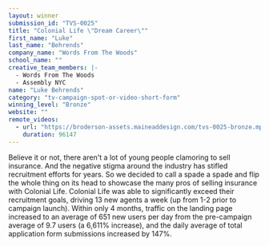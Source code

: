```yaml
---
layout: winner
submission_id: "TVS-0025"
title: "Colonial Life \"Dream Career\""
first_name: "Luke"
last_name: "Behrends"
company_name: "Words From The Woods"
school_name: ""
creative_team_members: |-
  - Words From The Woods
  - Assembly NYC
name: "Luke Behrends"
category: "tv-campaign-spot-or-video-short-form"
winning_level: "Bronze"
website: ""
remote_videos:
  - url: "https://broderson-assets.maineaddesign.com/tvs-0025-bronze.mp4"
    duration: 96147
---
```


Believe it or not, there aren't a lot of young people clamoring to sell insurance. And the negative stigma around the industry has stifled recruitment efforts for years. So we decided to call a spade a spade and flip the whole thing on its head to showcase the many pros of selling insurance with Colonial Life. Colonial Life was able to significantly exceed their recruitment goals, driving 13 new agents a week (up from 1-2 prior to campaign launch). Within only 4 months, traffic on the landing page increased to an average of 651 new users per day from the pre-campaign average of 9.7 users (a 6,611% increase), and the daily average of total application form submissions increased by 147%.
